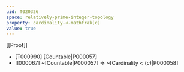 ```yaml
---
uid: T020326
space: relatively-prime-integer-topology
property: cardinality-<-mathfrak(c)
value: true
---
```

[[Proof]]

* [T000990] [Countable|P000057]
* [I000067] ~[Countable|P000057] => ~[Cardinality < $\mathfrak(c)$|P000058]

